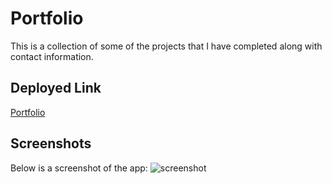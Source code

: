 # Portfolio
This is a collection of some of the projects that I have completed along with contact information.

## Deployed Link
[Portfolio](https://jpls218.github.io/Portfolio/)

## Screenshots
Below is a screenshot of the app:
![screenshot](./public/images/Portfolio_Screenshot.jpeg)